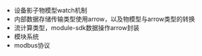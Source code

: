 + 设备影子物模型watch机制
+ 内部数据存储传输类型使用arrow，以及物模型与arrow类型的转换
+ 流计算类型，module-sdk数据操作arrow封装
+ 模块系统 
+ modbus协议